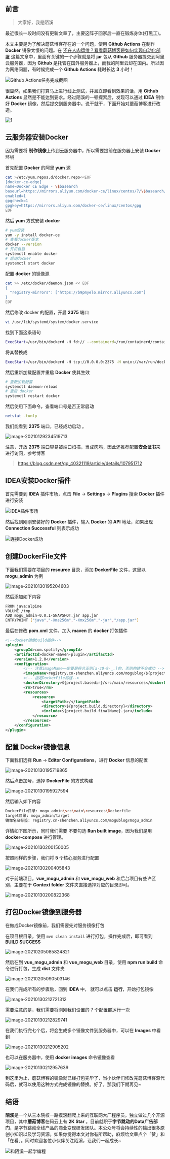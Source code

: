 ## 前言

> 大家好，我是陌溪

最近很长一段时间没有更新文章了，主要这阵子回家后一直在锻炼身体(打黑工)。

本文主要是为了解决蘑菇博客存在的一个问题，使用 **Github Actions** 在制作 **Docker** 镜像太慢的问题。在 [还在人肉运维？看看蘑菇博客是如何实现自动化部署](https://mp.weixin.qq.com/s/a6mFcvg_c1lgWzxt4ctsfQ) 这篇文章中，里面有关键的一个步骤就是将 **jar** 包从 **Github** 服务器提交到阿里云服务器，因为 **Github** 是托管在国外服务器上，而我的阿里云却在国内。所以因为网络问题，有时候完成一个  **Github Actions** 耗时长达 **3** 小时！


![Github Actions任务完成截图](images/image-20210129210945526.png)

很显然，如果我们打算马上进行线上测试，并且立即看到效果的话，用 **Github Actions**  显然是不能达到要求。经过陌溪的一顿探索后，发现可以通过 **IDEA** 制作好 **Docker** 镜像，然后提交到服务器中。说干就干，下面开始对蘑菇博客进行改造。


![1](images/1.jpg)

## 云服务器安装Docker

因为需要将 **制作镜像**上传到云服务器中，所以需要提前在服务器上安装 **Docker** 环境

首先配置 **Docker** 的阿里 **yum** 源

```bash
cat >/etc/yum.repos.d/docker.repo<<EOF
[docker-ce-edge]
name=Docker CE Edge - \$basearch
baseurl=https://mirrors.aliyun.com/docker-ce/linux/centos/7/\$basearch/edge
enabled=1
gpgcheck=1
gpgkey=https://mirrors.aliyun.com/docker-ce/linux/centos/gpg
EOF
```

然后 **yum** 方式安装 **docker**

```bash
# yum安装
yum -y install docker-ce
# 查看docker版本
docker --version  
# 开机自启
systemctl enable docker
# 启动docker
systemctl start docker
```

配置 **docker** 的镜像源

```bash
cat >> /etc/docker/daemon.json << EOF
{
  "registry-mirrors": ["https://b9pmyelo.mirror.aliyuncs.com"]
}
EOF
```

然后修改 docker 的配置，开启 **2375** 端口

```bash
vi /usr/lib/systemd/system/docker.service
```

找到下面这条语句

```bash
ExecStart=/usr/bin/dockerd -H fd:// --containerd=/run/containerd/containerd.sock
```

将其替换成

```bash
ExecStart=/usr/bin/dockerd -H tcp://0.0.0.0:2375 -H unix://var/run/docker.sock
```

然后重新加载配置并重启 **Docker** 使其生效

```bash
# 重新加载配置
systemctl daemon-reload
# 重启 docker
systemctl restart docker
```

然后使用下面命令，查看端口号是否正常启动

```bash
netstat -tunlp
```

我们能看到 **2375** 端口，已经成功启动 。


![image-20210129234519713](images/image-20210129234519713.png)

注意，开放 **2375** 端口容易被端口扫描，当成肉鸡，因此还推荐配置**安全证书**来进行访问，参考博客

> https://blog.csdn.net/qq_40321119/article/details/107951712

## IDEA安装Docker插件

首先需要到 **IDEA** 插件市场，点击 **File** -> **Settings** -> **Plugins** 搜索 **Docker** 插件进行安装


![IDEA插件市场](images/image-20210129231300700.png)

然后找到刚刚安装好的 **Docker** 插件，输入 **Docker** 的 **API** 地址，如果出现 **Connection Successful** 则表示成功


![连接Docker成功](images/image-20210129234646824.png)

## 创建DockerFile文件

下面我们需要在项目的 **resource** 目录，添加 **DockerFile** 文件，这里以 **mogu_admin** 为例


![image-20210130195204603](images/image-20210130195204603.png)

然后添加如下内容

```bash
FROM java:alpine
VOLUME /tmp
ADD mogu_admin-0.0.1-SNAPSHOT.jar app.jar
ENTRYPOINT ["java","-Xms256m","-Xmx256m","-jar","/app.jar"]
```

最后在修改 **pom.xml** 文件，加入 **maven** 的 **docker** 打包插件

```xml
<!--docker镜像build插件-->
<plugin>
    <groupId>com.spotify</groupId>
    <artifactId>docker-maven-plugin</artifactId>
    <version>1.2.0</version>
    <configuration>
        <!-- 注意imageName一定要是符合正则[a-z0-9-_.]的，否则构建不会成功 -->
        <imageName>registry.cn-shenzhen.aliyuncs.com/mogublog/${project.artifactId}</imageName>
        <!-- 指定DockerFile路径-->
        <dockerDirectory>${project.basedir}/src/main/resources</dockerDirectory>
        <rm>true</rm>
        <resources>
            <resource>
                <targetPath>/</targetPath>
                <directory>${project.build.directory}</directory>
                <include>${project.build.finalName}.jar</include>
            </resource>
        </resources>
    </configuration>
</plugin>
```

## 配置 Docker镜像信息

下面我们选择 **Run** -> **Editor Configurations**，进行 **Docker** 信息的配置


![image-20210130195719865](images/image-20210130195719865.png)

然后点击加号，选择 **DockerFile** 的方式构建


![image-20210130195927594](images/image-20210130195927594.png)

然后输入如下内容

```bash
DockerFile目录: mogu_admin\src\main\resources\Dockerfile
target目录: mogu_admin/target
镜像名及标签: registry.cn-shenzhen.aliyuncs.com/mogublog/mogu_admin
```

详情如下图所示，同时我们需要 不要勾选 **Run built image**，因为我们是用 **docker-compose** 进行管理。


![image-20210130200150005](images/image-20210130200150005.png)

按照同样的步骤，我们将 **5** 个核心服务进行配置


![image-20210130200405843](images/image-20210130200405843.png)

对于前端项目，**vue_mogu_admin**  和 **vue_mogu_web** 和后台项目有些许区别，主要在于 **Context folder** 文件夹直接选择对应的目录即可。


![image-20210130200822368](images/image-20210130200822368.png)

## 打包Docker镜像到服务器

在做成Docker镜像前，我们需要先对服务镜像打包

在项目根目录，使用 `mvn clean install` 进行打包，操作完成后，即可看到 **BUILD SUCCESS**


![image-20210205085824821](images/image-20210205085824821.png)

然后在到 **vue_mogu_admin** 和 **vue_mogu_web** 目录，使用 **npm run build** 命令进行打包，生成 **dist** 文件夹


![image-20210205090503146](images/image-20210205090503146.png)

在我们完成所有的步骤后，回到 **IDEA** 中， 就可以点击 **运行**，开始打包镜像


![image-20210130212721312](images/image-20210130212721312.png)

需要注意的是，我们需要将刚刚我们设置的 7 个配置都运行一次


![image-20210130212829741](images/image-20210130212829741.png)

在我们执行完七个后，将会生成多个镜像文件到服务器中，可以在 **Images** 中看到


![image-20210130212905202](images/image-20210130212905202.png)

也可以在服务器中，使用 **docker images** 命令镜像查看


![image-20210130212957639](images/image-20210130212957639.png)

到这里为止，蘑菇博客的镜像就已经打包完毕了，当小伙伴们修改完蘑菇博客源代码后，就可以使用这种方式完成镜像的替换。好了，那我们下期再见~

## 结语

**陌溪**是一个从三本院校一路摸滚翻爬上来的互联网大厂程序员。独立做过几个开源项目，其中**蘑菇博客**在码云上有 **2K Star** 。目前就职于**字节跳动的Data广告部门**，是字节跳动全线产品的商业变现研发团队。本公众号将会持续性的输出很多原创小知识以及学习资源。如果你觉得本文对你有所帮助，麻烦给文章点个「赞」和「在看」。同时欢迎各位小伙伴关注陌溪，让我们一起成长~


![和陌溪一起学编程](images/image-20210122092846701.png)